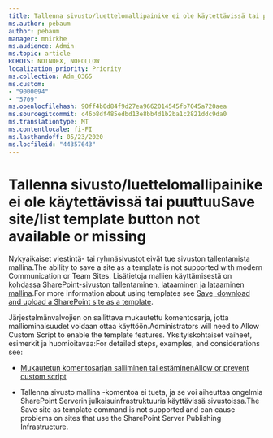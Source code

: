 ```yaml
---
title: Tallenna sivusto/luettelomallipainike ei ole käytettävissä tai puuttuu
ms.author: pebaum
author: pebaum
manager: mnirkhe
ms.audience: Admin
ms.topic: article
ROBOTS: NOINDEX, NOFOLLOW
localization_priority: Priority
ms.collection: Adm_O365
ms.custom:
- "9000094"
- "5709"
ms.openlocfilehash: 90ff4b0d84f9d27ea9662014545fb7045a720aea
ms.sourcegitcommit: c46b8df485edbd13e8bb4d1b2ba1c2821ddc9da0
ms.translationtype: MT
ms.contentlocale: fi-FI
ms.lasthandoff: 05/23/2020
ms.locfileid: "44357643"
---
```

# <a name="save-sitelist-template-button-not-available-or-missing"></a><span data-ttu-id="393ae-102">Tallenna sivusto/luettelomallipainike ei ole käytettävissä tai puuttuu</span><span class="sxs-lookup"><span data-stu-id="393ae-102">Save site/list template button not available or missing</span></span>

<span data-ttu-id="393ae-103">Nykyaikaiset viestintä- tai ryhmäsivustot eivät tue sivuston tallentamista mallina.</span><span class="sxs-lookup"><span data-stu-id="393ae-103">The ability to save a site as a template is not supported with modern Communication or Team Sites.</span></span> <span data-ttu-id="393ae-104">Lisätietoja mallien käyttämisestä on kohdassa [SharePoint-sivuston tallentaminen, lataaminen ja lataaminen mallina](https://docs.microsoft.com/sharepoint/dev/general-development/save-download-and-upload-a-sharepoint-site-as-a-template).</span><span class="sxs-lookup"><span data-stu-id="393ae-104">For more information about using templates see [Save, download and upload a SharePoint site as a template](https://docs.microsoft.com/sharepoint/dev/general-development/save-download-and-upload-a-sharepoint-site-as-a-template).</span></span>

<span data-ttu-id="393ae-105">Järjestelmänvalvojien on sallittava mukautettu komentosarja, jotta malliominaisuudet voidaan ottaa käyttöön.</span><span class="sxs-lookup"><span data-stu-id="393ae-105">Administrators will need to Allow Custom Script to enable the template features.</span></span> <span data-ttu-id="393ae-106">Yksityiskohtaiset vaiheet, esimerkit ja huomioitavaa:</span><span class="sxs-lookup"><span data-stu-id="393ae-106">For detailed steps, examples, and considerations see:</span></span>

- [<span data-ttu-id="393ae-107">Mukautetun komentosarjan salliminen tai estäminen</span><span class="sxs-lookup"><span data-stu-id="393ae-107">Allow or prevent custom script</span></span>](https://docs.microsoft.com/sharepoint/allow-or-prevent-custom-script)

- <span data-ttu-id="393ae-108">Tallenna sivusto mallina -komentoa ei tueta, ja se voi aiheuttaa ongelmia SharePoint Serverin julkaisuinfrastruktuuria käyttävissä sivustoissa.</span><span class="sxs-lookup"><span data-stu-id="393ae-108">The Save site as template command is not supported and can cause problems on sites that use the SharePoint Server Publishing Infrastructure.</span></span>


